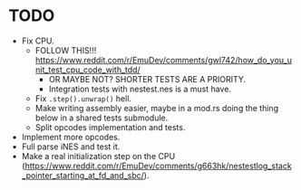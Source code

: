 # TODO
- Fix CPU.
    - FOLLOW THIS!!! https://www.reddit.com/r/EmuDev/comments/gwl742/how_do_you_unit_test_cpu_code_with_tdd/
        - OR MAYBE NOT? SHORTER TESTS ARE A PRIORITY.
        - Integration tests with nestest.nes is a must have.
    - Fix `.step().unwrap()` hell.
    - Make writing assembly easier, maybe in a mod.rs doing the thing below in a shared tests submodule.
    - Split opcodes implementation and tests.
- Implement more opcodes.
- Full parse iNES and test it.
- Make a real initialization step on the CPU (https://www.reddit.com/r/EmuDev/comments/g663hk/nestestlog_stack_pointer_starting_at_fd_and_sbc/).